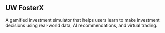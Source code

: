 ## UW FosterX
A gamified investment simulator that helps users learn to make investment decisions using real-world data, AI recommendations, and virtual trading.

